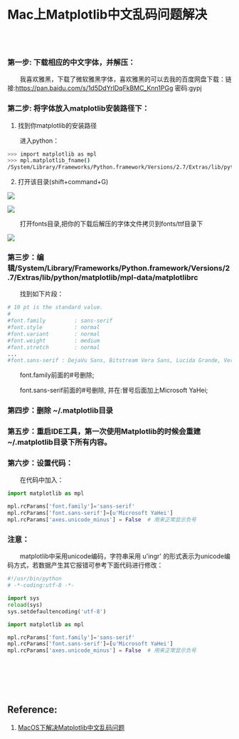 # Mac上Matplotlib中文乱码问题解决

<br>
<br>

### 第一步: 下载相应的中文字体，并解压：

&emsp;&emsp;我喜欢雅黑，下载了微软雅黑字体，喜欢雅黑的可以去我的百度网盘下载：链接:https://pan.baidu.com/s/1d5DdYrlDqFkBMC_Knn1PGg 密码:gypj

### 第二步: 将字体放入matplotlib安装路径下：

1. 找到你matplotlib的安装路径

&emsp;&emsp;进入python：

```bash
>>> import matplotlib as mpl
>>> mpl.matplotlib_fname()
/System/Library/Frameworks/Python.framework/Versions/2.7/Extras/lib/python/matplotlib/mpl-data/matplotlibrc
```

2. 打开该目录(shift+command+G)

![](https://pic3.zhimg.com/80/v2-00da4277b52d5c0d8f369eca5ca54b4e_hd.jpg)

![](https://pic4.zhimg.com/80/v2-df7170e539cfa2a261e00fcd7517d42f_hd.jpg)

&emsp;&emsp;打开fonts目录,把你的下载后解压的字体文件拷贝到fonts/ttf目录下

![](https://pic2.zhimg.com/80/v2-3f98f75ff422bdf2f3d26d5a47f0dbfd_hd.jpg)

### 第三步：编辑/System/Library/Frameworks/Python.framework/Versions/2.7/Extras/lib/python/matplotlib/mpl-data/matplotlibrc

&emsp;&emsp;找到如下片段：

```bash
# 10 pt is the standard value.
#
#font.family         : sans-serif
#font.style          : normal
#font.variant        : normal
#font.weight         : medium
#font.stretch        : normal
...
#font.sans-serif : DejaVu Sans, Bitstream Vera Sans, Lucida Grande, Verdana, Geneva, Lucid, Arial, Helvetica, Avant Garde, sans-serif,Microsoft YaHei
```

&emsp;&emsp;font.family前面的#号删除;

&emsp;&emsp;font.sans-serif前面的#号删除, 并在:冒号后面加上Microsoft YaHei;

### 第四步：删除 ~/.matplotlib目录

### 第五步：重启IDE工具，第一次使用Matplotlib的时候会重建~/.matplotlib目录下所有内容。

### 第六步：设置代码：

&emsp;&emsp;在代码中加入：

```python
import matplotlib as mpl

mpl.rcParams['font.family']='sans-serif'
mpl.rcParams['font.sans-serif']=[u'Microsoft YaHei']
mpl.rcParams['axes.unicode_minus'] = False  # 用来正常显示负号
```

### 注意：

&emsp;&emsp;matplotlib中采用unicode编码，字符串采用 u'ingr' 的形式表示为unicode编码方式，若数据产生其它报错可参考下面代码进行修改：

```python
#!/usr/bin/python
# -*-coding:utf-8 -*-

import sys
reload(sys)
sys.setdefaultencoding('utf-8')

import matplotlib as mpl

mpl.rcParams['font.family']='sans-serif'
mpl.rcParams['font.sans-serif']=[u'Microsoft YaHei']
mpl.rcParams['axes.unicode_minus'] = False  # 用来正常显示负号
```



<br>
<br>
<br>
<br>

## Reference:

1. [MacOS下解决Matplotlib中文乱码问题](https://zhuanlan.zhihu.com/p/35085285)